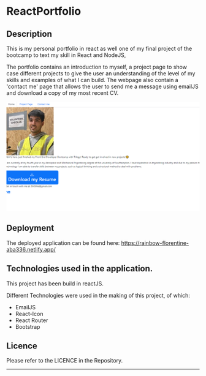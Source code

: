# ReactPortfolio

## Description

This is my personal portfolio in react as well one of my final project of the bootcamp to text my skill in React and NodeJS,

The portfolio contains an introduction to myself, a project page to show case different projects to give the user an understanding of the level of my skills and examples of what I can build. 
The webpage also contain a 'contact me' page that allows the user to send me a message using emailJS and download a copy of my most recent CV. 

![screenshot](./src/components/images/screenshot.png)

## Deployment

The deployed application can be found here: https://rainbow-florentine-aba336.netlify.app/

## Technologies used in the application.

This project has been build in reactJS.

Different Technologies were used in the making of this project, of which:
* EmailJS
* React-Icon
* React Router
* Bootstrap


## Licence

Please refer to the LICENCE in the Repository.

---

